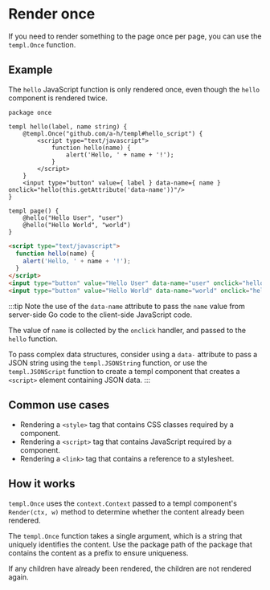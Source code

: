 # Render once

If you need to render something to the page once per page, you can use the `templ.Once` function.

## Example

The `hello` JavaScript function is only rendered once, even though the `hello` component is rendered twice.

```templ title="component.templ"
package once

templ hello(label, name string) {
	@templ.Once("github.com/a-h/templ#hello_script") {
		<script type="text/javascript">
			function hello(name) {
				alert('Hello, ' + name + '!');
			}
		</script>
	}
	<input type="button" value={ label } data-name={ name } onclick="hello(this.getAttribute('data-name'))"/>
}

templ page() {
	@hello("Hello User", "user")
	@hello("Hello World", "world")
}
```

```html title="Output"
<script type="text/javascript">
  function hello(name) {
    alert('Hello, ' + name + '!');
  }
</script>
<input type="button" value="Hello User" data-name="user" onclick="hello(this.getAttribute('data-name'))">
<input type="button" value="Hello World" data-name="world" onclick="hello(this.getAttribute('data-name'))">
```

:::tip
Note the use of the `data-name` attribute to pass the `name` value from server-side Go code to the client-side JavaScript code.

The value of `name` is collected by the `onclick` handler, and passed to the `hello` function.

To pass complex data structures, consider using a `data-` attribute to pass a JSON string using the `templ.JSONString` function, or use the `templ.JSONScript` function to create a templ component that creates a `<script>` element containing JSON data.
:::

## Common use cases

- Rendering a `<style>` tag that contains CSS classes required by a component.
- Rendering a `<script>` tag that contains JavaScript required by a component.
- Rendering a `<link>` tag that contains a reference to a stylesheet.

## How it works

`templ.Once` uses the `context.Context` passed to a templ component's `Render(ctx, w)` method to determine whether the content already been rendered.

The `templ.Once` function takes a single argument, which is a string that uniquely identifies the content. Use the package path of the package that contains the content as a prefix to ensure uniqueness.

If any children have already been rendered, the children are not rendered again.
